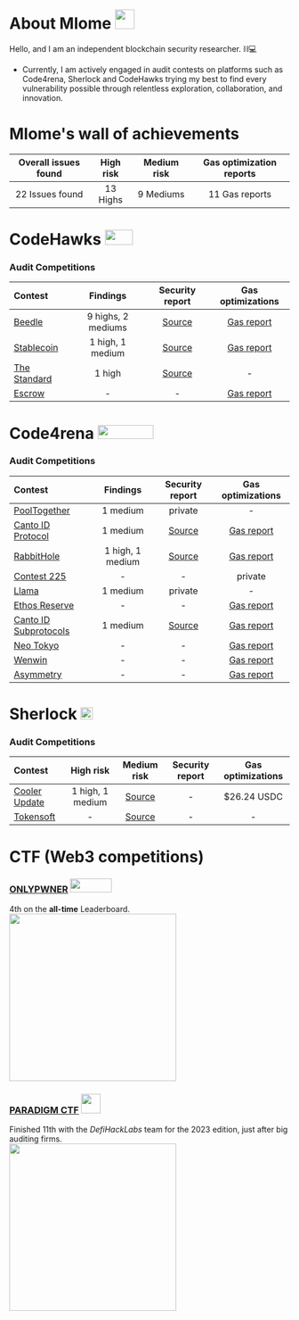 
# About Mlome <img src="https://avatars.githubusercontent.com/u/54740007" width=35 height=35>

Hello, and I am an independent blockchain security researcher. ⛓️💻

- Currently, I am actively engaged in audit contests on platforms such as Code4rena, Sherlock and CodeHawks trying my best to find every vulnerability possible through relentless exploration, collaboration, and innovation.

# Mlome's wall of achievements

| Overall issues found | High risk  | Medium risk | Gas optimization reports |
|:--:|:--:|:--:|:--:|
| 22 Issues found | 13 Highs | 9 Mediums | 11 Gas reports |

# CodeHawks <img src="https://res.cloudinary.com/droqoz7lg/image/upload/v1689080263/snhkgvtsidryjdtx0pce.png" width=50 height=27>

### Audit Competitions
| Contest | Findings | Security report | Gas optimizations |  
|:--|:--:|:--:|:--:|
| [Beedle](https://www.codehawks.com/contests/clkbo1fa20009jr08nyyf9wbx) | 9 highs, 2 mediums | [Source](/Security%20Reports/codehawks/Beedle.md) | [Gas report](/Security%20Reports/codehawks/Beedle_GAS.md) | $187.12 USDC |
| [Stablecoin](https://www.codehawks.com/contests/cljx3b9390009liqwuedkn0m0) | 1 high, 1 medium | [Source](/Security%20Reports/codehawks/Stablecoin.md) | [Gas report](/Security%20Reports/codehawks/Stablecoin_GAS.md) | - |
| [The Standard](https://www.codehawks.com/contests/clql6lvyu0001mnje1xpqcuvl) | 1 high | [Source](/Security%20Reports/codehawks/TheStandard.md) | - | - |
| [Escrow](https://www.codehawks.com/contests/cljyfxlc40003jq082s0wemya) | - | - | [Gas report](/Security%20Reports/codehawks/Escrow_GAS.md) | - |

# Code4rena <img src="https://code4rena.com/logos/c4-logo.svg" width=100 height=25>

### Audit Competitions
| Contest | Findings | Security report | Gas optimizations |  
|:--|:--:|:--:|:--:|
| [PoolTogether](https://code4rena.com/contests/2023-07-pooltogether#top) | 1 medium | private | - | $569.07 USDC |
| [Canto ID Protocol](https://code4rena.com/contests/2023-01-canto-identity-protocol-contest#top) | 1 medium | [Source](/Security%20Reports/code4rena/Canto_ID_Protocol.md) | [Gas report](/Security%20Reports/code4rena/Canto_ID_Protocol_GAS.md) | $135.96 CANTO |
| [RabbitHole](https://code4rena.com/contests/2023-01-rabbithole-quest-protocol-contest#top) | 1 high, 1 medium | [Source](/Security%20Reports/code4rena/RabbitHole.md) | [Gas report](/Security%20Reports/code4rena/RabbitHole_GAS.md) | $119.15 USDC |
| [Contest 225](https://code4rena.com/contests/2023-03-contest-225-contest#top) | - | - | private | $74.86 USDC |
| [Llama](https://code4rena.com/contests/2023-06-llama#top) | 1 medium | private | - | $54.53 USDC |
| [Ethos Reserve](https://code4rena.com/contests/2023-02-ethos-reserve-contest#top) | - | - | [Gas report](/Security%20Reports/code4rena/Ethos_GAS.md) | $42.07 USDC |
| [Canto ID Subprotocols](https://code4rena.com/contests/2023-03-canto-identity-subprotocols-contest#top) | 1 medium | [Source](/Security%20Reports/code4rena/Canto_ID_Subrotocol.md) | [Gas report](/Security%20Reports/code4rena/Canto_ID_Subrotocol_GAS.md) | $31.90 CANTO |
| [Neo Tokyo](https://code4rena.com/contests/2023-03-neo-tokyo-contest#top) | - | - | [Gas report](/Security%20Reports/code4rena/NeoTokyo_GAS.md) | $19.30 USDC |
| [Wenwin](https://code4rena.com/contests/2023-03-wenwin-contest#top) | - | - | [Gas report](/Security%20Reports/code4rena/Wenwin_GAS.md) | $12.72 USDC |
| [Asymmetry](https://code4rena.com/contests/2023-03-asymmetry-contest#top) | - | - | [Gas report](/Security%20Reports/code4rena/Asymmetry_GAS.md) | $10.79 USDC |

# Sherlock  <img src="https://audits.sherlock.xyz/_next/static/media/sherlock_logo.bf519c9e.svg" width=22 height=22>

### Audit Competitions
| Contest | High risk | Medium risk | Security report | Gas optimizations |  
|:--|:--:|:--:|:--:|:--:|
| [Cooler Update](https://audits.sherlock.xyz/contests/107) | 1 high, 1 medium | [Source](/Security%20Reports/sherlock/Cooler_Update.md) | - | $26.24 USDC |
| [Tokensoft](https://audits.sherlock.xyz/contests/100) | - | [Source](/Security%20Reports/sherlock/Tokensoft.md) | - | - |

# CTF (Web3 competitions)
### [ONLYPWNER](https://onlypwner.xyz/) <img src="https://raw.githubusercontent.com/Bobface/onlypwner-challenges/dev/banner.jpg" width=75 height=25>
4th on the **all-time** Leaderboard. <br>
<img src=https://github.com/MiniGlome/Portfolio/assets/54740007/2eef966e-874d-4af3-869e-b2c2ac4e80a2 height=300>

### [PARADIGM CTF](https://ctf.paradigm.xyz/) <img src="https://github.com/MiniGlome/Portfolio/assets/54740007/7be7a047-0408-4c81-8765-3b9c0498912c" width=35 height=35>
Finished 11th with the _DefiHackLabs_ team for the 2023 edition, just after big auditing firms. <br>
<img src=https://github.com/MiniGlome/Portfolio/assets/54740007/7e7800e2-5970-42ef-8646-12a33a865377 height=300>

